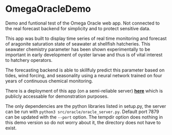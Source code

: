 # OmegaOracleDemo
Demo and funtional test of the Omega Oracle web app. Not connected to the real forecast backend for simplicity and to protect sensitive data.

This app was built to display time series of real time monitoring and forecast
of aragonite saturation state of seawater at shellfish hatcheries.
This seawater chemistry parameter has been shown experimentally to be important
in early development of oyster larvae and thus is of vital interest to hatchery
operators.

The forecasting backend is able to skillfuly predict this parameter based on
tides, wind forcing, and seasonality using a neural network trained on four
years of continuous chemical monitoring.

There is a deployment of this app (on a semi-reliable server) 
[__here__](https://oracle.cameronpallen.com/netarts#) which is publicly accessable 
for demonstration purposes.

The only dependencies are the python libraries listed in setup.py, the server
can be run with `python3 src/oracle/oracle_server.py`. Default port 7879 can be
updated with the `--port` option. The tempdir option does nothing in this demo
version so do not worry about it, the directory does not have to exist.
